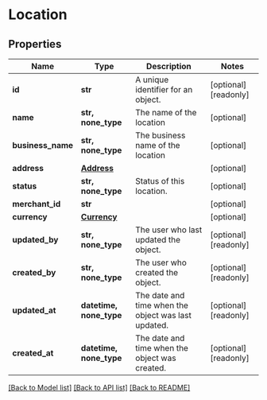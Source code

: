 # Location


## Properties
Name | Type | Description | Notes
------------ | ------------- | ------------- | -------------
**id** | **str** | A unique identifier for an object. | [optional] [readonly] 
**name** | **str, none_type** | The name of the location | [optional] 
**business_name** | **str, none_type** | The business name of the location | [optional] 
**address** | [**Address**](Address.md) |  | [optional] 
**status** | **str, none_type** | Status of this location. | [optional] 
**merchant_id** | **str** |  | [optional] 
**currency** | [**Currency**](Currency.md) |  | [optional] 
**updated_by** | **str, none_type** | The user who last updated the object. | [optional] [readonly] 
**created_by** | **str, none_type** | The user who created the object. | [optional] [readonly] 
**updated_at** | **datetime, none_type** | The date and time when the object was last updated. | [optional] [readonly] 
**created_at** | **datetime, none_type** | The date and time when the object was created. | [optional] [readonly] 

[[Back to Model list]](../../README.md#documentation-for-models) [[Back to API list]](../../README.md#documentation-for-api-endpoints) [[Back to README]](../../README.md)


